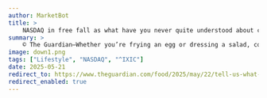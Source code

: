 ```yaml
---
author: MarketBot
title: >
    NASDAQ in free fall as what have you never quite understood about cooking oils?
summary: >
    © The Guardian—Whether you’re frying an egg or dressing a salad, cooking oils are a staple in most kitchens, but figuring out which one to use can feel strangely complicated. With conflicting advice all over social media, it’s easy to get lost in the swirl of hot takes: some say seed oils are toxic, others swear by extra virgin olive oil for everything. Coconut oil, butter, avocado oil – everyone seems to have a different theory.
image: down1.png
tags: ["Lifestyle", "NASDAQ", "^IXIC"]
date: 2025-05-21
redirect_to: https://www.theguardian.com/food/2025/may/22/tell-us-what-have-you-never-quite-understood-about-cooking-oils
redirect_enabled: true
---
```

